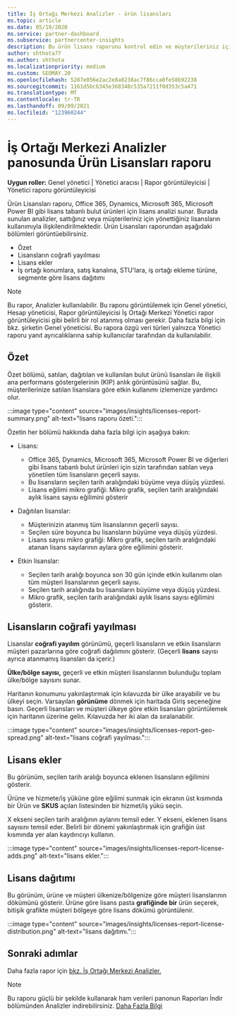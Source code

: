 ```yaml
---
title: İş Ortağı Merkezi Analizler - ürün lisansları
ms.topic: article
ms.date: 05/19/2020
ms.service: partner-dashboard
ms.subservice: partnercenter-insights
description: Bu ürün lisans raporunu kontrol edin ve müşterileriniz için satıp yönettiniz lisanslı bulut ürünleriyle geliştirmeyi öğrenin.
author: shthota77
ms.author: shthota
ms.localizationpriority: medium
ms.custom: SEOMAY.20
ms.openlocfilehash: 5287e056e2ac2e8a0238ac7f86cca0fe58b92238
ms.sourcegitcommit: 1161d5bcb345e368348c535a7211f0d353c5a471
ms.translationtype: MT
ms.contentlocale: tr-TR
ms.lasthandoff: 09/09/2021
ms.locfileid: "123960244"
---
```

# <a name="product-licenses-report-in-the-partner-center-insights-dashboard"></a>İş Ortağı Merkezi Analizler panosunda Ürün Lisansları raporu

**Uygun roller:** Genel yönetici | Yönetici aracısı | Rapor görüntüleyicisi | Yönetici raporu görüntüleyicisi

Ürün Lisansları raporu, Office 365, Dynamics, Microsoft 365, Microsoft Power BI gibi lisans tabanlı bulut ürünleri için lisans analizi sunar. Burada sunulan analizler, sattığınız veya müşterileriniz için yönettiğiniz lisansların kullanımıyla ilişkilendirilmektedir. Ürün Lisansları raporundan aşağıdaki bölümleri görüntüebilirsiniz.

- Özet
- Lisansların coğrafi yayılması
- Lisans ekler
- İş ortağı konumlara, satış kanalına, STU'lara, iş ortağı ekleme türüne, segmente göre lisans dağıtımı

 > [!NOTE]
 > Bu rapor, Analizler kullanılabilir. Bu raporu görüntülemek için Genel yönetici, Hesap yöneticisi, Rapor görüntüleyicisi İş Ortağı Merkezi Yönetici rapor görüntüleyicisi gibi belirli bir rol atanmış olması gerekir. Daha fazla bilgi için bkz. şirketin Genel yöneticisi. Bu rapora özgü veri türleri yalnızca Yönetici raporu yanıt ayrıcalıklarına sahip kullanıcılar tarafından da kullanılabilir.

## <a name="summary"></a>Özet

Özet bölümü, satılan, dağıtılan ve kullanılan bulut ürünü lisansları ile ilişkili ana performans göstergelerinin (KIP) anlık görüntüsünü sağlar. Bu, müşterilerinize satılan lisanslara göre etkin kullanımı izlemenize yardımcı olur.

:::image type="content" source="images/insights/licenses-report-summary.png" alt-text="lisans raporu özeti.":::

Özetin her bölümü hakkında daha fazla bilgi için aşağıya bakın:

- Lisans: 
  - Office 365, Dynamics, Microsoft 365, Microsoft Power BI ve diğerleri gibi lisans tabanlı bulut ürünleri için sizin tarafından satılan veya yönetilen tüm lisansların geçerli sayısı.
  - Bu lisansların seçilen tarih aralığındaki büyüme veya düşüş yüzdesi.
  - Lisans eğilimi mikro grafiği: Mikro grafik, seçilen tarih aralığındaki aylık lisans sayısı eğilimini gösterir

- Dağıtılan lisanslar:
  - Müşterinizin atanmış tüm lisanslarının geçerli sayısı.
  - Seçilen süre boyunca bu lisansların büyüme veya düşüş yüzdesi.
  - Lisans sayısı mikro grafiği: Mikro grafik, seçilen tarih aralığındaki atanan lisans sayılarının aylara göre eğilimini gösterir.

- Etkin lisanslar: 
  - Seçilen tarih aralığı boyunca son 30 gün içinde etkin kullanımı olan tüm müşteri lisanslarının geçerli sayısı.
  - Seçilen tarih aralığında bu lisansların büyüme veya düşüş yüzdesi.
  - Mikro grafik, seçilen tarih aralığındaki aylık lisans sayısı eğilimini gösterir.

## <a name="geographical-spread-of-licenses"></a>Lisansların coğrafi yayılması

Lisanslar **coğrafi yayılım** görünümü, geçerli lisansların ve etkin lisansların müşteri pazarlarına göre coğrafi dağılımını gösterir. (Geçerli **lisans** sayısı ayrıca atanmamış lisansları da içerir.)

**Ülke/bölge sayısı,** geçerli ve etkin müşteri lisanslarının bulunduğu toplam ülke/bölge sayısını sunar.

Haritanın konumunu yakınlaştırmak için kılavuzda bir ülke arayabilir ve bu ülkeyi seçin. Varsayılan **görünüme** dönmek için haritada Giriş seçeneğine basın. Geçerli lisansları ve müşteri ülkeye göre etkin lisansları görüntülemek için haritanın üzerine gelin. Kılavuzda her iki alan da sıralanabilir.

:::image type="content" source="images/insights/licenses-report-geo-spread.png" alt-text="lisans coğrafi yayılması.":::

## <a name="license-adds"></a>Lisans ekler

Bu görünüm, seçilen tarih aralığı boyunca eklenen lisansların eğilimini gösterir. 

Ürüne ve hizmete/iş yüküne göre eğilimi sunmak için ekranın üst kısmında bir Ürün ve **SKUS** açılan listesinden bir hizmet/iş yükü seçin.

X ekseni seçilen tarih aralığının aylarını temsil eder. Y ekseni, eklenen lisans sayısını temsil eder. Belirli bir dönemi yakınlaştırmak için grafiğin üst kısmında yer alan kaydırıcıyı kullanın.

:::image type="content" source="images/insights/licenses-report-license-adds.png" alt-text="lisans ekler.":::

## <a name="license-distribution"></a>Lisans dağıtımı

Bu görünüm, ürüne ve müşteri ülkenize/bölgenize göre müşteri lisanslarının dökümünü gösterir. Ürüne göre lisans pasta **grafiğinde bir** ürün seçerek, bitişik grafikte müşteri bölgeye göre lisans dökümü görüntülenir.

:::image type="content" source="images/insights/licenses-report-license-distribution.png" alt-text="lisans dağıtımı.":::

## <a name="next-steps"></a>Sonraki adımlar

Daha fazla rapor için [bkz. İş Ortağı Merkezi Analizler.](partner-center-insights.md)

>[!NOTE] 
> Bu raporu güçlü bir şekilde kullanarak ham verileri panonun Raporları İndir bölümünden Analizler indirebilirsiniz. [Daha Fazla Bilgi](insights-download-reports.md)
